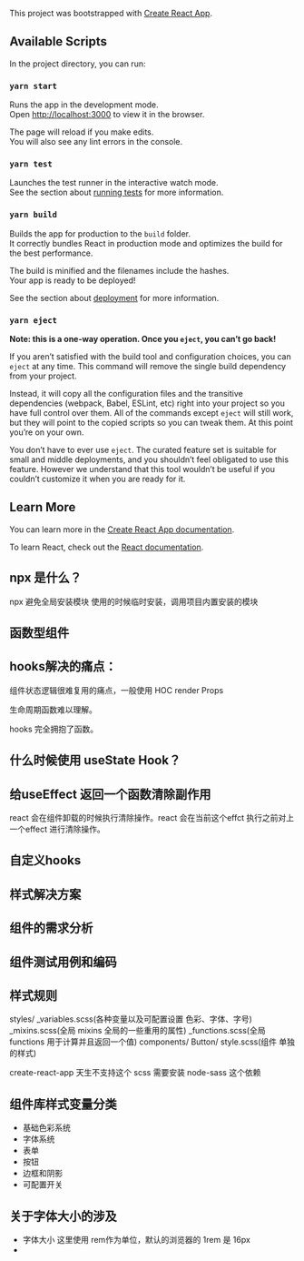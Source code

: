 <!--
 * @Author: your name
 * @Date: 2020-05-10 09:06:36
 * @LastEditTime: 2020-06-10 08:47:43
 * @LastEditors: Please set LastEditors
 * @Description: In User Settings Edit
 * @FilePath: /react-ts/react-with-ts/README.md
--> 
This project was bootstrapped with [Create React App](https://github.com/facebook/create-react-app).

## Available Scripts

In the project directory, you can run:

### `yarn start`

Runs the app in the development mode.<br />
Open [http://localhost:3000](http://localhost:3000) to view it in the browser.

The page will reload if you make edits.<br />
You will also see any lint errors in the console.

### `yarn test`

Launches the test runner in the interactive watch mode.<br />
See the section about [running tests](https://facebook.github.io/create-react-app/docs/running-tests) for more information.

### `yarn build`

Builds the app for production to the `build` folder.<br />
It correctly bundles React in production mode and optimizes the build for the best performance.

The build is minified and the filenames include the hashes.<br />
Your app is ready to be deployed!

See the section about [deployment](https://facebook.github.io/create-react-app/docs/deployment) for more information.

### `yarn eject`

**Note: this is a one-way operation. Once you `eject`, you can’t go back!**

If you aren’t satisfied with the build tool and configuration choices, you can `eject` at any time. This command will remove the single build dependency from your project.

Instead, it will copy all the configuration files and the transitive dependencies (webpack, Babel, ESLint, etc) right into your project so you have full control over them. All of the commands except `eject` will still work, but they will point to the copied scripts so you can tweak them. At this point you’re on your own.

You don’t have to ever use `eject`. The curated feature set is suitable for small and middle deployments, and you shouldn’t feel obligated to use this feature. However we understand that this tool wouldn’t be useful if you couldn’t customize it when you are ready for it.

## Learn More

You can learn more in the [Create React App documentation](https://facebook.github.io/create-react-app/docs/getting-started).

To learn React, check out the [React documentation](https://reactjs.org/).


## npx 是什么？
  npx 避免全局安装模块 使用的时候临时安装，调用项目内置安装的模块

## 函数型组件


## hooks解决的痛点：
组件状态逻辑很难复用的痛点，一般使用 HOC  render Props

生命周期函数难以理解。

hooks 完全拥抱了函数。

## 什么时候使用 useState Hook？


## 给useEffect 返回一个函数清除副作用
react 会在组件卸载的时候执行清除操作。react 会在当前这个effct 执行之前对上一个effect 进行清除操作。


## 自定义hooks

## 样式解决方案

## 组件的需求分析

## 组件测试用例和编码

## 


## 样式规则
styles/
  _variables.scss(各种变量以及可配置设置 色彩、字体、字号)
  _mixins.scss(全局 mixins 全局的一些重用的属性)
  _functions.scss(全局 functions 用于计算并且返回一个值)
components/
  Button/
  style.scss(组件 单独的样式)

create-react-app 天生不支持这个 scss 需要安装 node-sass 这个依赖

## 组件库样式变量分类
* 基础色彩系统
* 字体系统
* 表单
* 按钮
* 边框和阴影
* 可配置开关


## 关于字体大小的涉及
* 字体大小 这里使用 rem作为单位，默认的浏览器的 1rem 是 16px
* 





